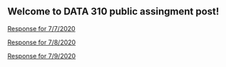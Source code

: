 ## Welcome to DATA 310 public assingment post!

[Response for 7/7/2020](https://luked77.github.io/Machine_Learning2/7-7-2020_Response)

[Response for 7/8/2020](https://luked77.github.io/Machine_Learning2/7-8-2020_Response)

[Response for 7/9/2020](https://luked77.github.io/Machine_Learning2/7-9-2020_Response)
